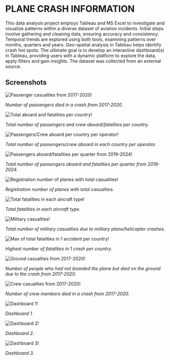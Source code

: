 # PLANE CRASH INFORMATION

This data analysis project employs Tableau and MS Excel to investigate and visualize patterns within a diverse dataset of aviation incidents. Initial steps involve gathering and cleaning data, ensuring accuracy and consistency. Temporal trends are explored using both tools, examining patterns over months, quarters and years. Geo-spatial analysis in Tableau helps identify crash hot spots. The ultimate goal is to develop an interactive dashboard(s) in Tableau, providing users with a dynamic platform to explore the data, apply filters and gain insights. The dataset was collected from an external source.

## Screenshots

![Passenger casualties from 2017-2020!](Screenshots/Passenger_Casualties_fom_2017-2020.png "Passenger casualties from 2017-2020")

*Number of passengers died in a crash from 2017-2020.*

![Total aboard and fatalities per country!](Screenshots/Total_aboard_and_fatalities_per_country.png "Total aboard and fatalities per country")

*Total number of passengers and crew aboard/fatalities per country.*

![Passengers/Crew aboard per country per operator!](Screenshots/Passengers_and_Crew_aboard_per_country_per_operator.png "Passengers/Crew aboard per country per operator")

*Total number of passengers/crew aboard in each country per operator.*

![Passengers aboard/fatalities per quarter from 2019-2024!](Screenshots/Passengers_aboard_and_fatalities_per_quarter_from_2019-2024.png "Passengers aboard/fatalities per quarter from 2019-2024")

*Total number of passengers aboard and fatalities per quarter from 2019-2024.*

![Registration number of planes with total casualties!](Screenshots/Registration_number_of_planes_with_total_casualties.PNG "Registration number of planes with total casualties")

*Registration number of planes with total casualties.*

![Total fatalities in each aircraft type!](Screenshots/Total_fatalities_in_each_aircraft_type.PNG "Total fatalities in each aircraft type")

*Total fatalities in each aircraft type.*

![Military casualties!](Screenshots/Military%20Casualties.PNG "Military casualties")

*Total number of military casualties due to military plane/helicopter crashes.*

![Max of total fatalities in 1 accident per country!](Screenshots/Max_total_fatalities.PNG "Max of total fatalities in 1 accident per country")

*Highest number of fatalities in 1 crash per country.*

![Ground casualties from 2017-2020!](Screenshots/Ground_casualties_from_2017-2020.PNG "Ground casualties from 2017-2020")

*Number of people who had not boarded the plane but died on the ground due to the crash from 2017-2020.*

![Crew casualties from 2017-2020!](Screenshots/Crew_casualties_from_2017-2020.PNG "Crew casualties from 2017-2020")

*Number of crew members died in a crash from 2017-2020.*

![Dashboard 1!](Screenshots/Dashboard_1.PNG "Dashboard 1")

*Dashboard 1.*

![Dashboard 2!](Screenshots/Dashboard_2.PNG "Dashboard 2")

*Dashboard 2.*

![Dashboard 3!](Screenshots/Dashboard_3.PNG "Dashboard 3")

*Dashboard 3.*
